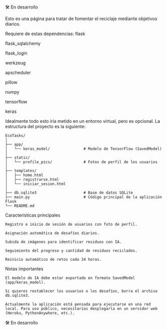 🛠 En desarrollo

Esto es una página para tratar de fomentar el reciclaje mediante objetivos diarios.

Requiere de estas dependencias:
flask  
    
flask_sqlalchemy  
    
flask_login
    
werkzeug  
    
apscheduler  
    
pillow  
    
numpy  
    
tensorflow 

keras  


Idealmente todo esto iría metido en un entorno virtual, pero es opcional.
La estructura del proyecto es la siguiente:

    EcoTasks/
    │
    ├── app/
    │   └── keras_model/               # Modelo de TensorFlow (SavedModel)
    │
    ├── static/
    │   └── profile_pics/              # Fotos de perfil de los usuarios
    │
    ├── templates/
    │   ├── home.html
    │   ├── registrarse.html
    │   └── iniciar_sesion.html
    │
    ├── db.sqlite3                     # Base de datos SQLite 
    ├── main.py                        # Código principal de la aplicación Flask
    └── README.md


Características principales

    Registro e inicio de sesión de usuarios con foto de perfil.

    Asignación automática de desafíos diarios.

    Subida de imágenes para identificar residuos con IA.

    Seguimiento del progreso y cantidad de residuos reciclados.

    Reinicio automático de retos cada 24 horas.

Notas importantes

    El modelo de IA debe estar exportado en formato SavedModel (app/keras_model).

    Si quieres restablecer los usuarios o los desafíos, borra el archivo db.sqlite3.

    Actualmente la aplicación está pensada para ejecutarse en una red local. Para uso público, necesitarías desplegarla en un servidor web (Heroku, PythonAnywhere, etc.).

🛠 En desarrollo
